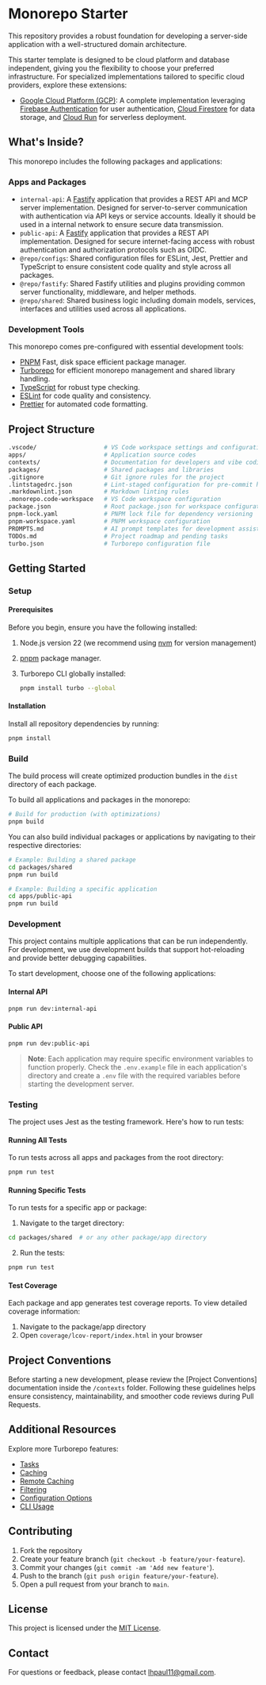# Monorepo Starter

This repository provides a robust foundation for developing a server-side application with a well-structured domain architecture.

This starter template is designed to be cloud platform and database independent, giving you the flexibility to choose your preferred infrastructure. For specialized implementations tailored to specific cloud providers, explore these extensions:

- [Google Cloud Platform (GCP)](https://github.com/lhpaul/node-server-monorepo-starter/tree/extensions/google-cloud): A complete implementation leveraging [Firebase Authentication](https://firebase.google.com/docs/auth) for user authentication, [Cloud Firestore](https://firebase.google.com/docs/firestore) for data storage, and [Cloud Run](https://cloud.google.com/run) for serverless deployment.

## What's Inside?

This monorepo includes the following packages and applications:

### Apps and Packages

- `internal-api`: A [Fastify](https://fastify.dev/) application that provides a REST API and MCP server implementation. Designed for server-to-server communication with authentication via API keys or service accounts. Ideally it should be used in a internal network to ensure secure data transmission.
- `public-api`: A [Fastify](https://fastify.dev/) application that provides a REST API implementation. Designed for secure internet-facing access with robust authentication and authorization protocols such as OIDC.
- `@repo/configs`: Shared configuration files for ESLint, Jest, Prettier and TypeScript to ensure consistent code quality and style across all packages.
- `@repo/fastify`: Shared Fastify utilities and plugins providing common server functionality, middleware, and helper methods.
- `@repo/shared`: Shared business logic including domain models, services, interfaces and utilities used across all applications.

### Development Tools

This monorepo comes pre-configured with essential development tools:

- [PNPM](https://pnpm.io/) Fast, disk space efficient package manager.
- [Turborepo](https://turborepo.com/) for efficient monorepo management and shared library handling.
- [TypeScript](https://www.typescriptlang.org/) for robust type checking.
- [ESLint](https://eslint.org/) for code quality and consistency.
- [Prettier](https://prettier.io) for automated code formatting.

## Project Structure

```bash
.vscode/                   # VS Code workspace settings and configurations
apps/                      # Application source codes
contexts/                  # Documentation for developers and vibe coding to be used as context.
packages/                  # Shared packages and libraries
.gitignore                 # Git ignore rules for the project
.lintstagedrc.json         # Lint-staged configuration for pre-commit hooks
.markdownlint.json         # Markdown linting rules
.monorepo.code-workspace   # VS Code workspace configuration
package.json               # Root package.json for workspace configuration
pnpm-lock.yaml             # PNPM lock file for dependency versioning
pnpm-workspace.yaml        # PNPM workspace configuration
PROMPTS.md                 # AI prompt templates for development assistance
TODOs.md                   # Project roadmap and pending tasks
turbo.json                 # Turborepo configuration file
```

## Getting Started

### Setup

#### Prerequisites

Before you begin, ensure you have the following installed:

1. Node.js version 22 (we recommend using [nvm](https://github.com/nvm-sh/nvm) for version management)
2. [pnpm](https://pnpm.io/installation) package manager.
3. Turborepo CLI globally installed:

   ```bash
   pnpm install turbo --global
   ```

#### Installation

Install all repository dependencies by running:

```bash
pnpm install
```

### Build

The build process will create optimized production bundles in the `dist` directory of each package.

To build all applications and packages in the monorepo:

```bash
# Build for production (with optimizations)
pnpm build
```

You can also build individual packages or applications by navigating to their respective directories:

```bash
# Example: Building a shared package
cd packages/shared
pnpm run build

# Example: Building a specific application
cd apps/public-api
pnpm run build
```

### Development

This project contains multiple applications that can be run independently. For development, we use development builds that support hot-reloading and provide better debugging capabilities.

To start development, choose one of the following applications:

#### Internal API

```bash
pnpm run dev:internal-api
```

#### Public API

```bash
pnpm run dev:public-api
```

> **Note**: Each application may require specific environment variables to function properly. Check the `.env.example` file in each application's directory and create a `.env` file with the required variables before starting the development server.

### Testing

The project uses Jest as the testing framework. Here's how to run tests:

#### Running All Tests

To run tests across all apps and packages from the root directory:

```bash
pnpm run test
```

#### Running Specific Tests

To run tests for a specific app or package:

1. Navigate to the target directory:

```bash
cd packages/shared  # or any other package/app directory
```

2. Run the tests:

```bash
pnpm run test
```

#### Test Coverage

Each package and app generates test coverage reports. To view detailed coverage information:

1. Navigate to the package/app directory
2. Open `coverage/lcov-report/index.html` in your browser

## Project Conventions

Before starting a new development, please review the [Project Conventions] documentation inside the `/contexts` folder. Following these guidelines helps ensure consistency, maintainability, and smoother code reviews during Pull Requests.

## Additional Resources

Explore more Turborepo features:

- [Tasks](https://turborepo.com/docs/crafting-your-repository/running-tasks)
- [Caching](https://turborepo.com/docs/crafting-your-repository/caching)
- [Remote Caching](https://turborepo.com/docs/core-concepts/remote-caching)
- [Filtering](https://turborepo.com/docs/crafting-your-repository/running-tasks#using-filters)
- [Configuration Options](https://turborepo.com/docs/reference/configuration)
- [CLI Usage](https://turborepo.com/docs/reference/command-line-reference)

## Contributing

1. Fork the repository
2. Create your feature branch (`git checkout -b feature/your-feature`).
3. Commit your changes (`git commit -am 'Add new feature'`).
4. Push to the branch (`git push origin feature/your-feature`).
5. Open a pull request from your branch to `main`.

## License

This project is licensed under the [MIT License](LICENSE).

## Contact

For questions or feedback, please contact [lhpaul11@gmail.com](mailto:lhpaul11@gmail.com).
